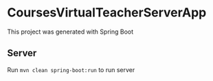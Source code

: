 # CoursesVirtualTeacherServerApp

This project was generated with Spring Boot

## Server

Run `mvn clean spring-boot:run` to run server
